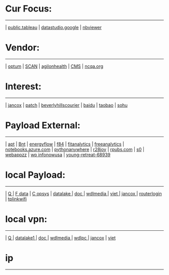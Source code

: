 # Cur Focus:
----
| [public.tableau](https://public.tableau.com/profile/z148)
| [datastudio.google](https://datastudio.google.com/)
| [nbviewer](https://nbviewer.jupyter.org/github/zw9/z)

# Vendor:
----
| [optum](https://www.optum.com)
| [SCAN](https://www.scanhealthplan.com)
| [agilonhealth](https://www.agilonhealth.com)
| [CMS](https://www.cms.gov)
| [ncqa.org](https://www.ncqa.org)

# Interest:
----
| [jancox](http://jancox.com)
| [patch](http://patch.com/california/beverlyhills)
| [beverlyhillscourier](http://beverlyhillscourier.com)
| [baidu](http://baidu.com)
| [taobao](http://taobao.com)
| [sohu](http://sohu.com)

# Payload External:
----
| [apt](http://apt.getenjoyment.net)
| [Bnt](http://Bnt.rf.gd)
| [energyflow](http://energyflow.000webhostapp.com)
| [f84](http://f84.epizy.com)
| [fitanalytics](http://fitanalytics.000webhostapp.com)
| [freeanalytics](http://freeanalytics.000webhostapp.com)
| [notebooks.azure.com](https://notebooks.azure.com/readerweb)
| [pythonanywhere](https://zzz.pythonanywhere.com)
| [r28joy](https://r28joy.herokuapp.com)
| [rpubs.com](https://rpubs.com/Atang148)
| [s0](http://bnt.rf.gd/z0)
| [webappzz](http://webappzz.somee.com)
| [wp infonowusa](hhttps://infonowusa.wordpress.com)
| [young-retreat-68939](https://young-retreat-68939.herokuapp.com)

# local Payload:
----
| [ Q ](http://wdlpc.local/Q) 
| [ F data](http://wdlpc.local/F) 
| [ C opsys](http://wdlpc.local/C) 
| [ datalake ](http://wdlmedia.local/datalake1) 
| [ doc ](http://wdlmedia.local/doc) 
| [wdlmedia ](http://wdlmedia.local/) 
| [ viet ](http://wdlmedia.local/viet) 
| [ jancox ](http://wdlmedia.local/jancox_)
| [routerlogin](http://www.routerlogin.com)
| [tplinkwifi](http://tplinkwifi.net/)

# local vpn:
----
| [ Q ](http://wdlpc/Q)
| [ datalake1 ](http://wdlmedia/datalake1)
| [ doc ](http://wdlmedia/doc)
| [wdlmedia ](http://wdlmedia/)
| [wdlpc ](http://wdlpc/)
| [ jancox](http://wdlmedia/jancox_)
| [ viet ](http://wdlmedia/viet)

# ip
----

